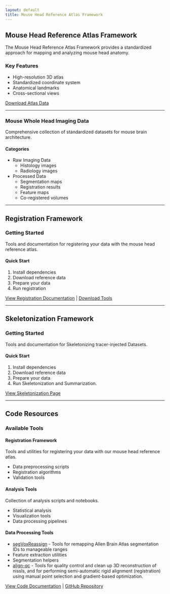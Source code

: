 ```yaml
---
layout: default
title: Mouse Head Reference Atlas Framework
---
```



## Mouse Head Reference Atlas Framework

The Mouse Head Reference Atlas Framework provides a standardized approach for mapping and analyzing mouse head anatomy.

### Key Features
- High-resolution 3D atlas
- Standardized coordinate system
- Anatomical landmarks
- Cross-sectional views

[Download Atlas Data](/pages/mouse/datasets)

---

### Mouse Whole Head Imaging Data
Comprehensive collection of standardized datasets for mouse brain architecture.

#### Categories
- Raw Imaging Data
  - Histology images
  - Radiology images
- Processed Data
  - Segmentation maps
  - Registration results
  - Feature maps
  - Co-registered volumes

---

## Registration Framework

### Getting Started
Tools and documentation for registering your data with the mouse head reference atlas.

#### Quick Start
1. Install dependencies
2. Download reference data
3. Prepare your data
4. Run registration

[View Registration Documentation](https://twardlab.github.io.emlddmm/build/html/index.html) | [Download Tools](https://github.com/twardlab/emlddmm/archive.refs.heads.main.zip)

---
## Skeletonization Framework

### Getting Started
Tools and documentation for Skeletonizing tracer-injected Datasets.

#### Quick Start
1. Install dependencies
2. Download reference data
3. Prepare your data
4. Run Skeletonization and Summarization.

[View Skeletonization Page](/pages/skeletonization)

---

## Code Resources

### Available Tools

#### Registration Framework
Tools and utilities for registering your data with our mouse head reference atlas.
- Data preprocessing scripts
- Registration algorithms
- Validation tools

#### Analysis Tools
Collection of analysis scripts and notebooks.
- Statistical analysis
- Visualization tools
- Data processing pipelines

#### Data Processing Tools
- [segVoxReassign](/pages/segvoxreassign) - Tools for remapping Allen Brain Atlas segmentation IDs to manageable ranges
- Feature extraction utilities
- Segmentation helpers
- [align-qc](/pages/align-qc) - Tools for quality control and clean up 3D reconstruction of nissls, and for performing semi-automatic rigid alignment (registration) using manual point selection and gradient-based optimization.

[View Code Documentation](/pages/mouse/codes) | [GitHub Repository](#) 
